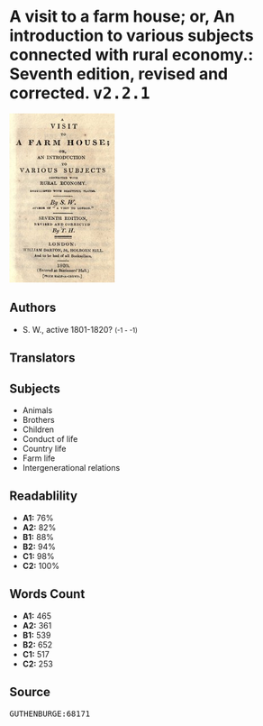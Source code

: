 # A visit to a farm house; or, An introduction to various subjects connected with rural economy.: Seventh edition, revised and corrected. <kbd>v2.2.1</kbd>

![](./cover.medium.jpg "")

## Authors


 - S. W., active 1801-1820? <small>(-1 - -1)</small>

## Translators



## Subjects


 - Animals
 - Brothers
 - Children
 - Conduct of life
 - Country life
 - Farm life
 - Intergenerational relations

## Readablility


 - **A1:** 76%
 - **A2:** 82%
 - **B1:** 88%
 - **B2:** 94%
 - **C1:** 98%
 - **C2:** 100%

## Words Count


 - **A1:** 465
 - **A2:** 361
 - **B1:** 539
 - **B2:** 652
 - **C1:** 517
 - **C2:** 253

## Source


<kbd>GUTHENBURGE:68171</kbd>
